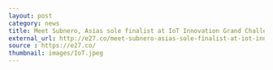 ```yaml
---
layout: post
category: news
title: Meet Subnero, Asias sole finalist at IoT Innovation Grand Challenge
external_url: http://e27.co/meet-subnero-asias-sole-finalist-at-iot-innovation-grand-challenge-20141009/
source : https://e27.co/
thumbnail: images/IoT.jpeg
---
```


